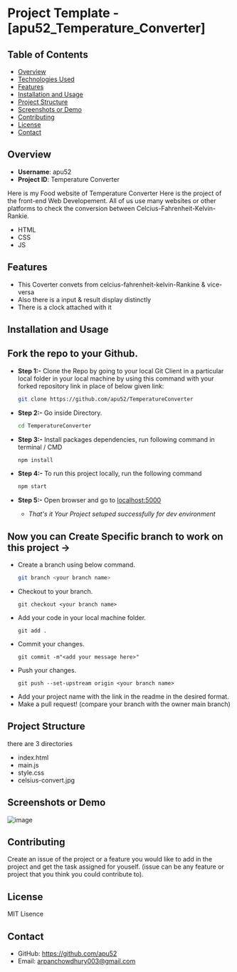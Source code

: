 # Project Template - [apu52_Temperature_Converter]

## Table of Contents

- [Overview](#overview)
- [Technologies Used](#technologies-used)
- [Features](#features)
- [Installation and Usage](#installation-and-usage)
- [Project Structure](#project-structure)
- [Screenshots or Demo](#screenshots-or-demo)
- [Contributing](#contributing)
- [License](#license)
- [Contact](#contact)

## Overview

- **Username**: apu52
- **Project ID**: Temperature Converter

Here is my Food website of Temperature Converter
Here is the project of the front-end Web Developement.
All of us use many websites or other platforms to check the conversion between Celcius-Fahrenheit-Kelvin-Rankie.

- HTML
- CSS
- JS

## Features

- This Coverter convets from celcius-fahrenheit-kelvin-Rankine & vice-versa
- Also there is a input & result display distinctly
- There is a clock attached with it

  
## Installation and Usage

##   Fork the repo to your Github.<br/>

 - **Step 1:-**   Clone the Repo by going to your local Git Client in a particular local folder in your local machine by using this command with your forked repository link in place of below given link: <br/>
    ```bash
    git clone https://github.com/apu52/TemperatureConverter

 - **Step 2:-**  Go inside  Directory.
    ```bash 
    cd TemperatureConverter
    ```

- **Step 3:-**  Install packages dependencies, run following command in terminal / CMD
    ```bash 
    npm install
    ```

 - **Step 4:-** To run this project locally, run the following command
    ``` bash
    npm start
    ```

- **Step 5:-**  Open browser and go to      [localhost:5000](http://localhost:5000/)   

   - *That's it Your Project setuped successfully for dev environment*

## Now you can Create Specific branch to work on this project ->
-   Create a branch using below command.
    ```bash
    git branch <your branch name>
    ```
-   Checkout to your branch.
    ```
    git checkout <your branch name>
    ```
-   Add your code in your local machine folder.
    ```
    git add .
    ```
-   Commit your changes.
    ```
    git commit -m"<add your message here>"
    ```
-   Push your changes.
    ```
    git push --set-upstream origin <your branch name>
    ```
-   Add your project name with the link in the readme in the desired format.
-   Make a pull request! (compare your branch with the owner main branch)

## Project Structure

there are 3 directories
- index.html
- main.js
- style.css
- celsius-convert.jpg

## Screenshots or Demo

![image](https://github.com/apu52/opensource_guide/assets/114172928/b2fb7298-38a4-4e03-80e2-82939c0cceab)





## Contributing

 Create an issue of the project or a feature you would like to add in the project and get the task assigned for youself. (issue can be any feature or project that you think you could contribute to).

## License

MIT Lisence

## Contact

- GitHub: https://github.com/apu52
- Email: arpanchowdhury003@gmail.com

